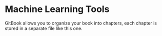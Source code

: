 # Machine Learning Tools

GitBook allows you to organize your book into chapters, each chapter is stored in a separate file like this one.

